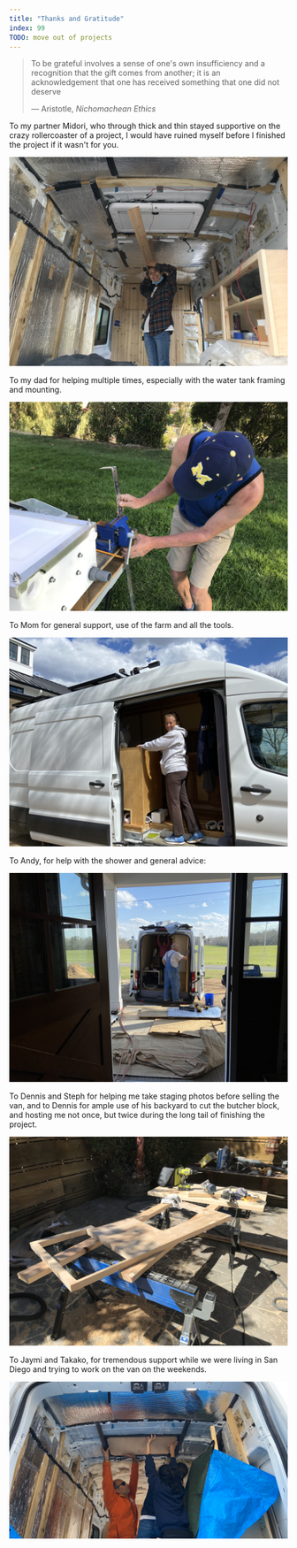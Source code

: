 ```yaml
---
title: "Thanks and Gratitude"
index: 99
TODO: move out of projects
---
```


> To be grateful involves a sense of one's own insufficiency and a recognition that the gift comes from another; it is an acknowledgement that one has received something that one did not deserve
> 
> — Aristotle, _Nichomachean Ethics_

To my partner Midori, who through thick and thin stayed supportive on the crazy rollercoaster of a project, I would have ruined myself before I finished the project if it wasn't for you.

![2021-04-07 16-55-34](img/2021-04-07%2016-55-34.jpeg)

To my dad for helping multiple times, especially with the water tank framing and mounting.

![2021-07-10 18-10-07](img/2021-07-10%2018-10-07.jpeg)

To Mom for general support, use of the farm and all the tools. 

![IMG_3526](img/IMG_3526.jpg)

To Andy, for help with the shower and general advice:

![IMG_3506](img/IMG_3506.jpg)

To Dennis and Steph for helping me take staging photos before selling the van, and to Dennis for ample use of his backyard to cut the butcher block, and hosting me not once, but twice during the long tail of finishing the project.

![countertop-installation](img/countertop-installation.jpg)

To Jaymi and Takako, for tremendous support while we were living in San Diego and trying to work on the van on the weekends.

![thanks-header](img/thanks-header.png)
